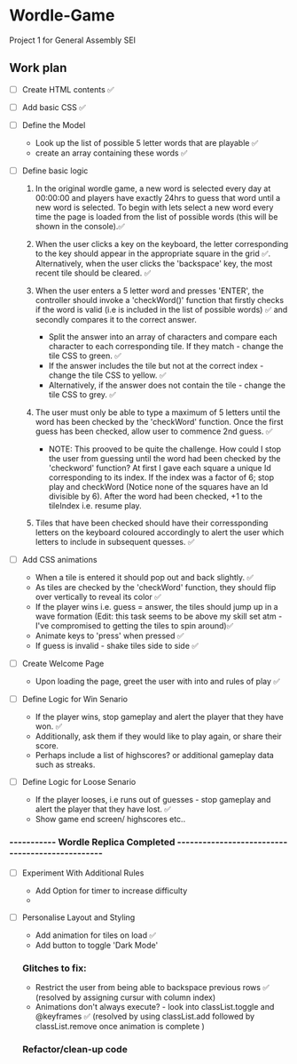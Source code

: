 # Wordle-Game

Project 1 for General Assembly SEI

## Work plan

- [ ] Create HTML contents ✅
- [ ] Add basic CSS ✅
- [ ] Define the Model
    - Look up the list of possible 5 letter words that are playable ✅
    - create an array containing these words ✅

- [ ] Define basic logic 
    1) In the original wordle game, a new word is selected every day at 00:00:00 and players have exactly 24hrs to guess that word until a new word is selected. To begin with lets select a new word every time the page is loaded from the list of possible words (this will be shown in the console).✅

    2) When the user clicks a key on the keyboard, the letter corresponding to the key should appear in the appropriate square in the grid ✅. Alternatively, when the user clicks the 'backspace' key, the most recent tile should be cleared. ✅

    3) When the user enters a 5 letter word and presses 'ENTER', the controller should invoke a 'checkWord()' function that firstly checks if the word is valid (i.e is included in the list of possible words) ✅ and secondly compares it to the correct answer. 

        - Split the answer into an array of characters and compare each character to each corresponding tile. If they match - change the tile CSS to green. ✅ 
        - If the answer includes the tile but not at the correct index - change the tile CSS to yellow. ✅ 
        - Alternatively, if the answer does not contain the tile - change the tile CSS to grey. ✅
    
    4) The user must only be able to type a maximum of 5 letters until the word has been checked by the 'checkWord' function. Once the first guess has been checked, allow user to commence 2nd guess. ✅

        - NOTE: This prooved to be quite the challenge. How could I stop the user from guessing until the word had been checked by the 'checkword' function? At first I gave each square a unique Id corresponding to its index. If the index was a factor of 6; stop play and checkWord (Notice none of the squares have an Id divisible by 6). After the word had been checked, +1 to the tileIndex i.e. resume play. 

    5) Tiles that have been checked should have their corressponding letters on the keyboard coloured accordingly to alert the user which letters to include in subsequent quesses. ✅

- [ ] Add CSS animations 
     - When a tile is entered it should pop out and back slightly. ✅
     - As tiles are checked by the 'checkWord' function, they should flip over vertically to reveal its color ✅
     - If the player wins i.e. guess = answer, the tiles should jump up in a wave formation (Edit: this task seems to be above my skill set atm - I've compromised to getting the tiles to spin around)✅
     - Animate keys to 'press' when pressed ✅
     - If guess is invalid - shake tiles side to side ✅

- [ ] Create Welcome Page

    - Upon loading the page, greet the user with into and rules of play ✅  

- [ ] Define Logic for Win Senario

    - If the player wins, stop gameplay and alert the player that they have won. ✅
    - Additionally, ask them if they would like to play again, or share their score.
    - Perhaps include a list of highscores? or additional gameplay data such as streaks.

- [ ] Define Logic for Loose Senario

    - If the player looses, i.e runs out of guesses - stop gameplay and alert the player that they have lost. ✅
    - Show game end screen/ highscores etc..



### ----------- Wordle Replica Completed ------------------------------------------------

- [ ] Experiment With Additional Rules
    - Add Option for timer to increase difficulty
    - 

- [ ] Personalise Layout and Styling
    - Add animation for tiles on load ✅
    - Add button to toggle 'Dark Mode'

     


    ### Glitches to fix:

    - Restrict the user from being able to backspace previous rows ✅ (resolved by assigning cursur with column index)
    - Animations don't always execute? - look into classList.toggle and @keyframes ✅ (resolved by using classList.add followed by classList.remove once animation is complete )

    ### Refactor/clean-up code
